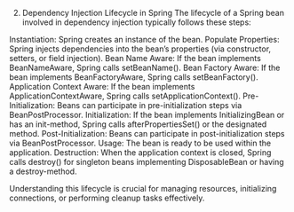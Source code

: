 2. Dependency Injection Lifecycle in Spring
   The lifecycle of a Spring bean involved in dependency injection typically follows these steps:

Instantiation: Spring creates an instance of the bean.
Populate Properties: Spring injects dependencies into the bean’s properties (via constructor, setters, or field injection).
Bean Name Aware: If the bean implements BeanNameAware, Spring calls setBeanName().
Bean Factory Aware: If the bean implements BeanFactoryAware, Spring calls setBeanFactory().
Application Context Aware: If the bean implements ApplicationContextAware, Spring calls setApplicationContext().
Pre-Initialization: Beans can participate in pre-initialization steps via BeanPostProcessor.
Initialization: If the bean implements InitializingBean or has an init-method, Spring calls afterPropertiesSet() or the designated method.
Post-Initialization: Beans can participate in post-initialization steps via BeanPostProcessor.
Usage: The bean is ready to be used within the application.
Destruction: When the application context is closed, Spring calls destroy() for singleton beans implementing DisposableBean or having a destroy-method.

Understanding this lifecycle is crucial for managing resources, initializing connections, or performing cleanup tasks effectively.